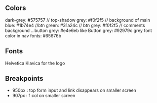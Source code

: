 ## Colors

dark-grey: #575757 // top-shadow
grey: #f0f2f5 // background of main
blue: #1b74e4 //btn
green: #31a24c // btn
grey: #f0f2f5 // comments background
...button grey: #e4e6eb
like Button grey: #92979c
grey font color in nav fonts: #65676b

## Fonts

Helvetica
Klavica for the logo

## Breakpoints

- 950px : top form input and link disappears on smaller screen
- 907px : 1 col on smaller screen
